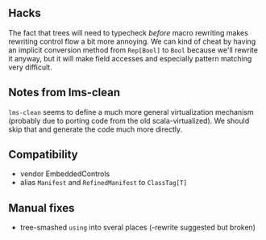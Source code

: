 
## Hacks

The fact that trees will need to typecheck _before_ macro rewriting makes
rewriting control flow a bit more annoying. We can kind of cheat by having
an implicit conversion method from `Rep[Bool]` to `Bool` because we'll
rewrite it anyway, but it will make field accesses and especially pattern
matching very difficult.

## Notes from lms-clean

`lms-clean` seems to define a much more general virtualization mechanism
(probably due to porting code from the old scala-virtualized). We should skip
that and generate the code much more directly.

## Compatibility

- vendor EmbeddedControls
- alias `Manifest` and `RefinedManifest` to `ClassTag[T]`

## Manual fixes

- tree-smashed `using` into sveral places (-rewrite suggested but broken)
